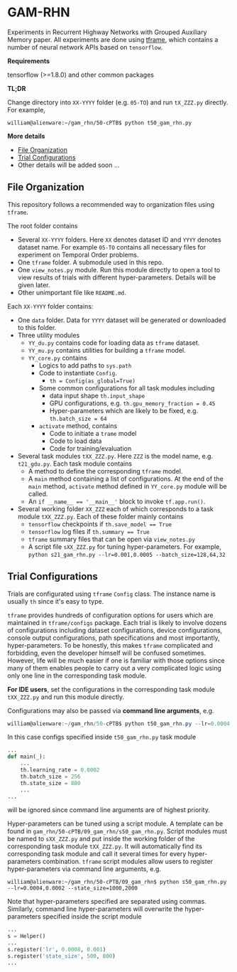 GAM-RHN
=========
Experiments in Recurrent Highway Networks with Grouped Auxiliary Memory paper.
All experiments are done using [tframe](https://github.com/WilliamRo/tframe), which contains a number of neural network APIs based on ```tensorflow```.

**Requirements**

tensorflow (>=1.8.0) and other common packages

**TL;DR**

Change directory into `XX-YYYY` folder (e.g. `05-TO`) and run `tX_ZZZ.py` directly. For example,

```shell
william@alienware:~/gam_rhn/50-cPTB$ python t50_gam_rhn.py
```

**More details**

- [File Organization](#file-organization)
- [Trial Configurations](#trial-configuarions)
- Other details will be added soon ...

## File Organization

This repository follows a recommended way to organization files using `tframe`.

The root folder contains

- Several `XX-YYYY` folders. Here `XX` denotes dataset ID and `YYYY` denotes dataset name. For example `05-TO` contains all necessary files for experiment on Temporal Order problems.
- One `tframe` folder. A submodule used in this repo.
- One `view_notes.py` module. Run this module directly to open a tool to view results of trials with different hyper-parameters. Details will be given later.
- Other unimportant file like `README.md`.

Each `XX-YYYY` folder contains:

- One `data` folder. Data for `YYYY` dataset will be generated or downloaded to this folder.
- Three utility modules
  - `YY_du.py` contains code for loading data as `tframe` dataset.
  - `YY_mu.py` contains utilities for building a `tframe` model.
  - `YY_core.py` contains
    - Logics to add paths to `sys.path`
    - Code to instantiate `Config`. 
      - `th = Config(as_global=True)`
    - Some common configurations for all task modules including 
      - data input shape `th.input_shape`
      - GPU configurations, e.g. `th.gpu_memory_fraction = 0.45`
      - Hyper-parameters which are likely to be fixed, e.g. `th.batch_size = 64` 
    - `activate` method, contains
      - Code to initiate a `trame` model
      - Code to load data
      - Code for training/evaluation
- Several task modules `tXX_ZZZ.py`. Here `ZZZ` is the model name, e.g. `t21_gdu.py`.  Each task module contains 
  - A method to define the corresponding `tframe` model. 
  - A `main` method containing a list of configurations. At the end of the `main` method, `activate` method defined in `YY_core.py` module will be called.
  - An `if __name__ == '__main__'` block to invoke `tf.app.run()`.
- Several working folder `XX_ZZZ` each of which corresponds to a task module `tXX_ZZZ.py`. Each of these folder mainly contains
  - `tensorflow` checkpoints if `th.save_model == True`
  - `tensorflow` log files if `th.summary == True`
  - `tframe` summary files that can be open via `view_notes.py`
  - A script file `sXX_ZZZ.py` for tuning hyper-parameters. For example, `python s21_gam_rhn.py --lr=0.001,0.0005 --batch_size=128,64,32` 

## Trial Configurations

Trials are configurated using `tframe` `Config` class. The instance name is usually `th` since it's easy to type. 

`tframe` provides hundreds of configuration options for users which are maintained in `tframe/configs` package. Each trial is likely to involve dozens of configurations including dataset configurations, device configurations, console output configurations, path specifications and most importantly, hyper-parameters. To be honestly, this makes `tframe` complicated and forbidding, even the developer himself will be confused sometimes. However, life will be much easier if one is familiar with those options since many of them enables people to carry out a very complicated logic using only one line in the corresponding task module.  

**For IDE users**, set the configurations in the corresponding task module `tXX_ZZZ.py` and run this module directly.

Configurations may also be passed via **command line arguments**, e.g.

```powershell
william@alienware:~/gam_rhn/50-cPTB$ python t50_gam_rhn.py --lr=0.0004 --batch_size=128 --state_size=1000
```

In this case configs specified inside `t50_gam_rhn.py` task module

```python
...
def main(_):
    ...
    th.learning_rate = 0.0002
    th.batch_size = 256
    th.state_size = 800
    ...
...
```

will be ignored since command line arguments are of highest priority.

Hyper-parameters can be tuned using a script module. A template can be found in `gam_rhn/50-cPTB/09_gam_rhn/s50_gam_rhn.py`. Script modules must be named to `sXX_ZZZ.py` and put inside the working folder of the corresponding task module `tXX_ZZZ.py`. It will automatically find its corresponding task module and call it several times for every hyper-parameters combination. `tframe` script modules allow users to register hyper-parameters via command line arguments, e.g. 

```shell
william@alienware:~/gam_rhn/50-cPTB/09_gam_rhn$ python s50_gam_rhn.py --lr=0.0004,0.0002 --state_size=1000,2000
```

Note that hyper-parameters specified are separated using commas. Similarly, command line hyper-parameters will overwrite the hyper-parameters specified inside the script module

```python
...
s = Helper()
...
s.register('lr', 0.0008, 0.001)
s.register('state_size', 500, 800)
...
```








